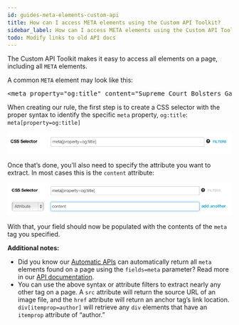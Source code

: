 ```yaml
---
id: guides-meta-elements-custom-api
title: How can I access META elements using the Custom API Toolkit?
sidebar_label: How can I access META elements using the Custom API Toolkit?
todo: Modify links to old API docs
---
```


<div class="entry-content">
		<p>The Custom API Toolkit makes it easy to access all elements on a page, including all <code>META</code> elements.</p>
<p>A common <code>META</code> element may look like this:</p>
<pre>&lt;meta property="og:title" content="Supreme Court Bolsters Gay Marriage With Two Major Rulings" /&gt;</pre>
<p>When creating our rule, the first step is to create a CSS selector with the proper syntax to identify the specific <code>meta</code> property, <code>og:title</code>: <code>meta[property=og:title]</code></p>

![](/img/ss_2014-0218_55.png)

<p>Once that’s done, you’ll also need to specify the attribute you want to extract. In most cases this is the <code>content</code> attribute:<br>

![](/img/ss_2014-0218_56.png)

<p>With that, your field should now be populated with the contents of the <code>meta</code> tag you specified.</p>
<p><strong>Additional notes:</strong></p>
<ul>
<li>Did you know our <a href="http://www.diffbot.com/products/automatic">Automatic APIs</a> can automatically return all <code>meta</code> elements found on a page using the <code>fields=meta</code> parameter? Read more in our <a href="api-intro">API documentation</a>.</li>
<li>You can use the above syntax or attribute filters to extract nearly any other tag on a page. A <code>src</code> attribute will return the source URL of an image file, and the <code>href</code> attribute will return an anchor tag’s link location. <code>div[itemprop=author]</code> will retrieve any <code>div</code> elements that have an <code>itemprop</code> attribute of “author.”</li>
</ul>
			</div>
